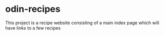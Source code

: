 # odin-recipes
This project is a recipe website consisting of a main index page which will have links to a few recipes